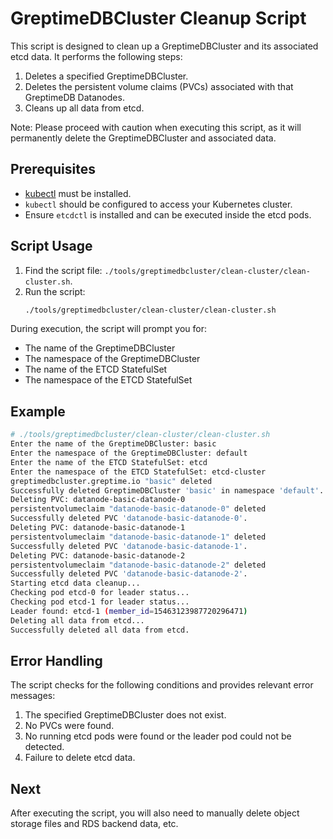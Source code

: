 # GreptimeDBCluster Cleanup Script

This script is designed to clean up a GreptimeDBCluster and its associated etcd data. It performs the following steps:

1. Deletes a specified GreptimeDBCluster.
2. Deletes the persistent volume claims (PVCs) associated with that GreptimeDB Datanodes.
3. Cleans up all data from etcd.

Note: Please proceed with caution when executing this script, as it will permanently delete the GreptimeDBCluster and associated data.

## Prerequisites

- [kubectl](https://kubernetes.io/docs/tasks/tools/install-kubectl/) must be installed.
- `kubectl` should be configured to access your Kubernetes cluster.
- Ensure `etcdctl` is installed and can be executed inside the etcd pods.

## Script Usage

1. Find the script file: `./tools/greptimedbcluster/clean-cluster/clean-cluster.sh`.
2. Run the script:
   ```bash
   ./tools/greptimedbcluster/clean-cluster/clean-cluster.sh
   ```

During execution, the script will prompt you for:
- The name of the GreptimeDBCluster
- The namespace of the GreptimeDBCluster
- The name of the ETCD StatefulSet
- The namespace of the ETCD StatefulSet

## Example

```bash
# ./tools/greptimedbcluster/clean-cluster/clean-cluster.sh
Enter the name of the GreptimeDBCluster: basic
Enter the namespace of the GreptimeDBCluster: default
Enter the name of the ETCD StatefulSet: etcd
Enter the namespace of the ETCD StatefulSet: etcd-cluster
greptimedbcluster.greptime.io "basic" deleted
Successfully deleted GreptimeDBCluster 'basic' in namespace 'default'.
Deleting PVC: datanode-basic-datanode-0
persistentvolumeclaim "datanode-basic-datanode-0" deleted
Successfully deleted PVC 'datanode-basic-datanode-0'.
Deleting PVC: datanode-basic-datanode-1
persistentvolumeclaim "datanode-basic-datanode-1" deleted
Successfully deleted PVC 'datanode-basic-datanode-1'.
Deleting PVC: datanode-basic-datanode-2
persistentvolumeclaim "datanode-basic-datanode-2" deleted
Successfully deleted PVC 'datanode-basic-datanode-2'.
Starting etcd data cleanup...
Checking pod etcd-0 for leader status...
Checking pod etcd-1 for leader status...
Leader found: etcd-1 (member_id=15463123987720296471)
Deleting all data from etcd...
Successfully deleted all data from etcd.
```

## Error Handling

The script checks for the following conditions and provides relevant error messages:

1. The specified GreptimeDBCluster does not exist.
2. No PVCs were found.
3. No running etcd pods were found or the leader pod could not be detected.
4. Failure to delete etcd data.

## Next

After executing the script, you will also need to manually delete object storage files and RDS backend data, etc.
